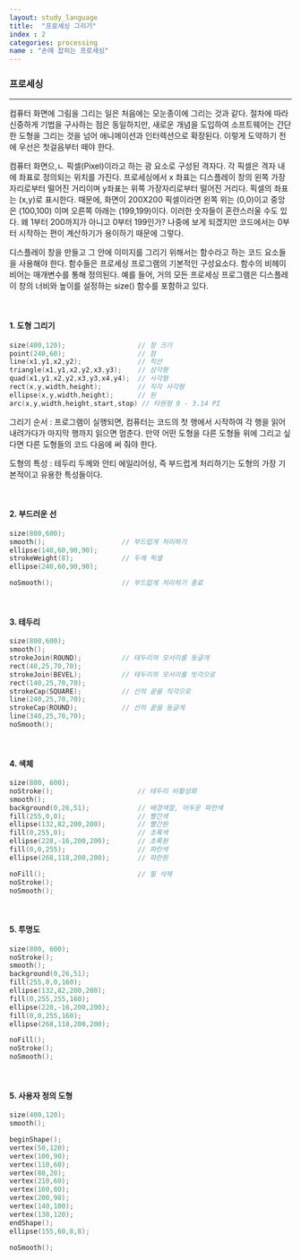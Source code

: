 ```yaml
---
layout: study_language
title:  "프로세싱 그리기"
index : 2
categories: processing
name : "손에 잡히는 프로세싱"
---
```


### **프로세싱**
<hr/>

컴퓨터 화면에 그림을 그리는 일은 처음에는 모눈종이에 그리는 것과 같다. 절차에 따라 신중하게 기법을 구사하는 점은 동일하지만, 새로운 개념을 도입하여 소프트웨어는 간단한 도형을 그리는 것을 넘어 애니메이션과 인터렉션으로 확장된다. 이렇게 도약하기 전에 우선은 첫걸음부터 떼야 한다.

컴퓨터 화면으,ㄴ 픽셀(Pixel)이라고 하는 광 요소로 구성된 격자다. 각 픽셀은 격자 내에 좌표로 정의되는 위치를 가진다. 프로세싱에서 x 좌표는 디스플레이 창의 왼쪽 가장자리로부터 떨어진 거리이며 y좌표는 위쪽 가장자리로부터 떨어진 거리다. 픽셀의 좌표는 (x,y)로 표시한다. 때문에, 화면이 200X200 픽셀이라면 왼쪽 위는 (0,0)이고 중앙은 (100,100) 이며 오른쪽 아래는 (199,199)이다. 이러한 숫자들이 혼란스러울 수도 있다. 왜 1부터 200까지가 아니고 0부터 199인가? 나중에 보게 되겠지만 코드에서는 0부터 시작하는 편이 계산하기가 용이하기 때문에 그렇다.

디스플레이 창을 만들고 그 안에 이미지를 그리기 위해서는 함수라고 하는 코드 요소들을 사용해야 한다. 함수들은 프로세싱 프로그램의 기본적인 구성요소다. 함수의 비헤이비어는 매개변수를 통해 정의된다. 예를 들어, 거의 모든 프로세싱 프로그램은 디스플레이 창의 너비와 높이를 설정하는 size() 함수를 포함하고 있다.

<br/>

#### **1. 도형 그리기**

```c
size(400,120);                  // 창 크기
point(240,60);                  // 점
line(x1,y1,x2,y2);              // 직선
triangle(x1,y1,x2,y2,x3,y3);    // 삼각형
quad(x1,y1,x2,y2,x3,y3,x4,y4);  // 사각형
rect(x,y,width,height);         // 직각 사각형
ellipse(x,y,width,height);      // 원
arc(x,y,width,height,start,stop) // 타원형 0 - 3.14 PI
``` 

그리기 순서 : 프로그램이 실행되면, 컴퓨터는 코드의 첫 행에서 시작하여 각 행을 읽어 내려가다가 마지막 행까지 읽으면 멈춘다. 만약 어떤 도형을 다른 도형들 위에 그리고 싶다면 다른 도형들의 코드 다음에 써 줘야 한다.


도형의 특성 : 테두리 두께와 안티 에일리어싱, 즉 부드럽게 처리하기는 도형의 가장 기본적이고 유용한 특성들이다.

<br/>

#### **2. 부드러운 선**

```c
size(800,600);
smooth();                   // 부드럽게 처리하기
ellipse(140,60,90,90);
strokeWeight(8);            // 두께 픽셀
ellipse(240,60,90,90);

noSmooth();                 // 부드럽게 처리하기 종료
```

<br/>

#### **3. 테두리**

```c
size(800,600);
smooth();    
strokeJoin(ROUND);          // 테두리의 모서리를 둥글개
rect(40,25,70,70);
strokeJoin(BEVEL);          // 테두리의 모서리를 빗각으로
rect(140,25,70,70);
strokeCap(SQUARE);          // 선의 끝을 직각으로
line(240,25,70,70);
strokeCap(ROUND);           // 선의 끝을 둥글게
line(340,25,70,70);
noSmooth();      
```

<br/>

#### **4. 색체**

```c
size(800, 600);
noStroke();                     // 테두리 비활성화
smooth();
background(0,26,51);            // 배경색깔, 어두운 파란색
fill(255,0,0);                  // 빨간색
ellipse(132,82,200,200);        // 빨간원
fill(0,255,0);                  // 초록색                
ellipse(228,-16,200,200);       // 초록원
fill(0,0,255);                  // 파란색
ellipse(268,118,200,200);       // 파란원

noFill();                       // 필 삭제
noStroke();
noSmooth();
```

<br/>

#### **5. 투명도**

```c
size(800, 600);
noStroke();
smooth();
background(0,26,51);
fill(255,0,0,160);
ellipse(132,82,200,200);
fill(0,255,255,160);
ellipse(228,-16,200,200);
fill(0,0,255,160);
ellipse(268,118,200,200);

noFill();
noStroke();
noSmooth();
```

<br/>

#### **5. 사용자 정의 도형**

```c
size(400,120);
smooth();

beginShape();
vertex(50,120);
vertex(100,90);
vertex(110,60);
vertex(80,20);
vertex(210,60);
vertex(160,80);
vertex(200,90);
vertex(140,100);
vertex(130,120);
endShape();
ellipse(155,60,8,8);

noSmooth();
```
<br/>



